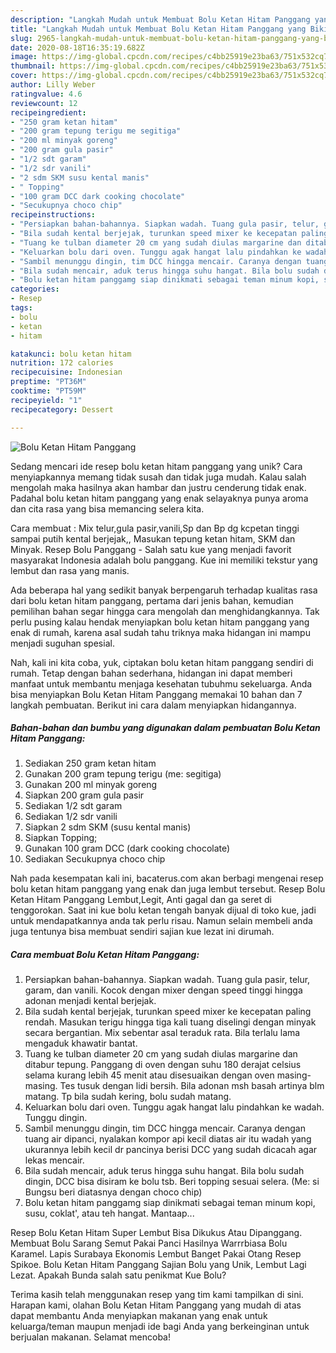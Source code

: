 ```yaml
---
description: "Langkah Mudah untuk Membuat Bolu Ketan Hitam Panggang yang Bikin Ngiler"
title: "Langkah Mudah untuk Membuat Bolu Ketan Hitam Panggang yang Bikin Ngiler"
slug: 2965-langkah-mudah-untuk-membuat-bolu-ketan-hitam-panggang-yang-bikin-ngiler
date: 2020-08-18T16:35:19.682Z
image: https://img-global.cpcdn.com/recipes/c4bb25919e23ba63/751x532cq70/bolu-ketan-hitam-panggang-foto-resep-utama.jpg
thumbnail: https://img-global.cpcdn.com/recipes/c4bb25919e23ba63/751x532cq70/bolu-ketan-hitam-panggang-foto-resep-utama.jpg
cover: https://img-global.cpcdn.com/recipes/c4bb25919e23ba63/751x532cq70/bolu-ketan-hitam-panggang-foto-resep-utama.jpg
author: Lilly Weber
ratingvalue: 4.6
reviewcount: 12
recipeingredient:
- "250 gram ketan hitam"
- "200 gram tepung terigu me segitiga"
- "200 ml minyak goreng"
- "200 gram gula pasir"
- "1/2 sdt garam"
- "1/2 sdr vanili"
- "2 sdm SKM susu kental manis"
- " Topping"
- "100 gram DCC dark cooking chocolate"
- "Secukupnya choco chip"
recipeinstructions:
- "Persiapkan bahan-bahannya. Siapkan wadah. Tuang gula pasir, telur, garam, dan vanili. Kocok dengan mixer dengan speed tinggi hingga adonan menjadi kental berjejak."
- "Bila sudah kental berjejak, turunkan speed mixer ke kecepatan paling rendah. Masukan terigu hingga tiga kali tuang diselingi dengan minyak secara bergantian. Mix sebentar asal teraduk rata. Bila terlalu lama mengaduk khawatir bantat."
- "Tuang ke tulban diameter 20 cm yang sudah diulas margarine dan ditabur tepung. Panggang di oven dengan suhu 180 derajat celsius selama kurang lebih 45 menit atau disesuaikan dengan oven masing-masing. Tes tusuk dengan lidi bersih. Bila adonan msh basah artinya blm matang. Tp bila sudah kering, bolu sudah matang."
- "Keluarkan bolu dari oven. Tunggu agak hangat lalu pindahkan ke wadah. Tunggu dingin."
- "Sambil menunggu dingin, tim DCC hingga mencair. Caranya dengan tuang air dipanci, nyalakan kompor api kecil diatas air itu wadah yang ukurannya lebih kecil dr pancinya berisi DCC yang sudah dicacah agar lekas mencair."
- "Bila sudah mencair, aduk terus hingga suhu hangat. Bila bolu sudah dingin, DCC bisa disiram ke bolu tsb. Beri topping sesuai selera. (Me: si Bungsu beri diatasnya dengan choco chip)"
- "Bolu ketan hitam panggamg siap dinikmati sebagai teman minum kopi, susu, coklat&#39;, atau teh hangat. Mantaap..."
categories:
- Resep
tags:
- bolu
- ketan
- hitam

katakunci: bolu ketan hitam 
nutrition: 172 calories
recipecuisine: Indonesian
preptime: "PT36M"
cooktime: "PT59M"
recipeyield: "1"
recipecategory: Dessert

---
```



![Bolu Ketan Hitam Panggang](https://img-global.cpcdn.com/recipes/c4bb25919e23ba63/751x532cq70/bolu-ketan-hitam-panggang-foto-resep-utama.jpg)

Sedang mencari ide resep bolu ketan hitam panggang yang unik? Cara menyiapkannya memang tidak susah dan tidak juga mudah. Kalau salah mengolah maka hasilnya akan hambar dan justru cenderung tidak enak. Padahal bolu ketan hitam panggang yang enak selayaknya punya aroma dan cita rasa yang bisa memancing selera kita.

Cara membuat : Mix telur,gula pasir,vanili,Sp dan Bp dg kcpetan tinggi sampai putih kental berjejak,, Masukan tepung ketan hitam, SKM dan Minyak. Resep Bolu Panggang - Salah satu kue yang menjadi favorit masyarakat Indonesia adalah bolu panggang. Kue ini memiliki tekstur yang lembut dan rasa yang manis.

Ada beberapa hal yang sedikit banyak berpengaruh terhadap kualitas rasa dari bolu ketan hitam panggang, pertama dari jenis bahan, kemudian pemilihan bahan segar hingga cara mengolah dan menghidangkannya. Tak perlu pusing kalau hendak menyiapkan bolu ketan hitam panggang yang enak di rumah, karena asal sudah tahu triknya maka hidangan ini mampu menjadi suguhan spesial.


Nah, kali ini kita coba, yuk, ciptakan bolu ketan hitam panggang sendiri di rumah. Tetap dengan bahan sederhana, hidangan ini dapat memberi manfaat untuk membantu menjaga kesehatan tubuhmu sekeluarga. Anda bisa menyiapkan Bolu Ketan Hitam Panggang memakai 10 bahan dan 7 langkah pembuatan. Berikut ini cara dalam menyiapkan hidangannya.

<!--inarticleads1-->

##### Bahan-bahan dan bumbu yang digunakan dalam pembuatan Bolu Ketan Hitam Panggang:

1. Sediakan 250 gram ketan hitam
1. Gunakan 200 gram tepung terigu (me: segitiga)
1. Gunakan 200 ml minyak goreng
1. Siapkan 200 gram gula pasir
1. Sediakan 1/2 sdt garam
1. Sediakan 1/2 sdr vanili
1. Siapkan 2 sdm SKM (susu kental manis)
1. Siapkan  Topping;
1. Gunakan 100 gram DCC (dark cooking chocolate)
1. Sediakan Secukupnya choco chip


Nah pada kesempatan kali ini, bacaterus.com akan berbagi mengenai resep bolu ketan hitam panggang yang enak dan juga lembut tersebut. Resep Bolu Ketan Hitam Panggang Lembut,Legit, Anti gagal dan ga seret di tenggorokan. Saat ini kue bolu ketan tengah banyak dijual di toko kue, jadi untuk mendapatkannya anda tak perlu risau. Namun selain membeli anda juga tentunya bisa membuat sendiri sajian kue lezat ini dirumah. 

<!--inarticleads2-->

##### Cara membuat Bolu Ketan Hitam Panggang:

1. Persiapkan bahan-bahannya. Siapkan wadah. Tuang gula pasir, telur, garam, dan vanili. Kocok dengan mixer dengan speed tinggi hingga adonan menjadi kental berjejak.
1. Bila sudah kental berjejak, turunkan speed mixer ke kecepatan paling rendah. Masukan terigu hingga tiga kali tuang diselingi dengan minyak secara bergantian. Mix sebentar asal teraduk rata. Bila terlalu lama mengaduk khawatir bantat.
1. Tuang ke tulban diameter 20 cm yang sudah diulas margarine dan ditabur tepung. Panggang di oven dengan suhu 180 derajat celsius selama kurang lebih 45 menit atau disesuaikan dengan oven masing-masing. Tes tusuk dengan lidi bersih. Bila adonan msh basah artinya blm matang. Tp bila sudah kering, bolu sudah matang.
1. Keluarkan bolu dari oven. Tunggu agak hangat lalu pindahkan ke wadah. Tunggu dingin.
1. Sambil menunggu dingin, tim DCC hingga mencair. Caranya dengan tuang air dipanci, nyalakan kompor api kecil diatas air itu wadah yang ukurannya lebih kecil dr pancinya berisi DCC yang sudah dicacah agar lekas mencair.
1. Bila sudah mencair, aduk terus hingga suhu hangat. Bila bolu sudah dingin, DCC bisa disiram ke bolu tsb. Beri topping sesuai selera. (Me: si Bungsu beri diatasnya dengan choco chip)
1. Bolu ketan hitam panggamg siap dinikmati sebagai teman minum kopi, susu, coklat&#39;, atau teh hangat. Mantaap...


Resep Bolu Ketan Hitam Super Lembut Bisa Dikukus Atau Dipanggang. Membuat Bolu Sarang Semut Pakai Panci Hasilnya Warrrbiasa Bolu Karamel. Lapis Surabaya Ekonomis Lembut Banget Pakai Otang Resep Spikoe. Bolu Ketan Hitam Panggang Sajian Bolu yang Unik, Lembut Lagi Lezat. Apakah Bunda salah satu penikmat Kue Bolu? 

Terima kasih telah menggunakan resep yang tim kami tampilkan di sini. Harapan kami, olahan Bolu Ketan Hitam Panggang yang mudah di atas dapat membantu Anda menyiapkan makanan yang enak untuk keluarga/teman maupun menjadi ide bagi Anda yang berkeinginan untuk berjualan makanan. Selamat mencoba!
